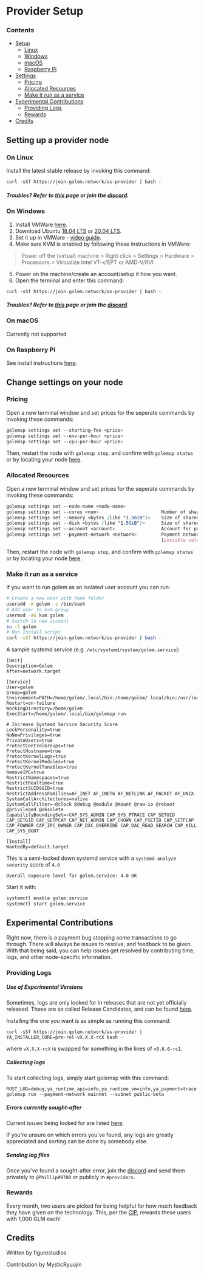 # Provider Setup

### Contents

- [Setup](#setting-up-a-provider-node)
  - [Linux](#on-linux)
  - [Windows](#on-windows)
  - [macOS](#on-macos)
  - [Raspberry Pi](#on-raspberry-pi)
- [Settings](#change-settings-on-your-node)
  - [Pricing](#pricing)
  - [Allocated Resources](#allocated-resources)
  - [Make it run as a service](#make-it-run-as-a-service)
- [Experimental Contributions](#experimental-contributions)
  - [Providing Logs](#providing-logs)
  - [Rewards](#rewards)
- [Credits](#credits)

## Setting up a provider node

### On Linux
Install the latest stable release by invoking this command:

``curl -sSf https://join.golem.network/as-provider | bash -``

##### Troubles? Refer to [this](https://handbook.golem.network/troubleshooting/provider-troubleshooting) page or join the [discord](https://chat.golem.network).

### On Windows
1. Install VMWare [here](https://www.vmware.com/products/workstation-player.html).
2. Download Ubuntu [18.04 LTS](https://releases.ubuntu.com/18.04/) or [20.04 LTS](https://releases.ubuntu.com/20.04/).
3. Set it up in VMWare - [video guide](https://youtube.com/watch?v=9rUhGWijf9U).
4. Make sure KVM is enabled by following these instructions in VMWare:
> Power off the (virtual) machine > Right click > Settings > Hardware > Processors > Virtualize Intel VT-x/EPT or AMD-V/RVI
5. Power on the machine/create an account/setup it how you want.
6. Open the terminal and enter this command:

``curl -sSf https://join.golem.network/as-provider | bash -``

##### Troubles? Refer to [this](https://handbook.golem.network/troubleshooting/provider-troubleshooting) page or join the [discord](https://chat.golem.network).

### On macOS
Currently not supported

### On Raspberry Pi
See install instructions [here](https://github.com/MarijnStevens/yagna-binaries).

## Change settings on your node

### Pricing
Open a new terminal window and set prices for the seperate commands by invoking these commands:

```css
golemsp settings set --starting-fee <price>
golemsp settings set --env-per-hour <price>
golemsp settings set --cpu-per-hour <price>
```
Then, restart the node with `golemsp stop`, and confirm with `golemsp status` or by locating your node [here](https://golemstats.com/).

### Allocated Resources
Open a new terminal window and set prices for the seperate commands by invoking these commands:

```css
golemsp settings set --node-name <node-name>             
golemsp settings set --cores <num>                       Number of shared CPU cores
golemsp settings set --memory <bytes (like "1.5GiB")>    Size of shared RAM
golemsp settings set --disk <bytes (like "1.5GiB")>      Size of shared disk space
golemsp settings set --account <account>                 Account for payments [env: YA_ACCOUNT=]
golemsp settings set --payment-network <network>         Payment network [env: YA_PAYMENT_NETWORK=]  [default: mainnet]
                                                         [possible values: mainnet, rinkeby]
```
Then, restart the node with `golemsp stop`, and confirm with `golemsp status` or by locating your node [here](https://golemstats.com/).

### Make it run as a service
If you want to run golem as an isolated user account you can run:
```bash
# Create a new user with home folder
useradd -m golem -s /bin/bash
# Add user to kvm group
usermod -aG kvm golem
# Switch to new account
su -l golem
# Run install script
curl -sSf https://join.golem.network/as-provider | bash -
```

A sample systemd service (e.g. `/etc/systemd/system/golem.service`):
```
[Unit]
Description=Golem
After=network.target

[Service]
User=golem
Group=golem
Environment=PATH=/home/golem/.local/bin:/home/golem/.local/bin:/usr/local/sbin:/usr/local/bin:/usr/sbin:/usr/bin:/sbin:/bin:/snap/bin
Restart=on-failure
WorkingDirectory=/home/golem
ExecStart=/home/golem/.local/bin/golemsp run

# Increase Systemd Service Security Score
LockPersonality=true
NoNewPrivileges=true
PrivateUsers=true
ProtectControlGroups=true
ProtectHostname=true
ProtectKernelLogs=true
ProtectKernelModules=true
ProtectKernelTunables=true
RemoveIPC=true
RestrictNamespaces=true
RestrictRealtime=true
RestrictSUIDSGID=true
RestrictAddressFamilies=AF_INET AF_INET6 AF_NETLINK AF_PACKET AF_UNIX
SystemCallArchitectures=native
SystemCallFilter=~@clock @debug @module @mount @raw-io @reboot @privileged @obsolete
CapabilityBoundingSet=~CAP_SYS_ADMIN CAP_SYS_PTRACE CAP_SETUID CAP_SETGID CAP_SETPCAP CAP_NET_ADMIN CAP_CHOWN CAP_FSETID CAP_SETFCAP CAP_FOWNER CAP_IPC_OWNER CAP_DAC_OVERRIDE CAP_DAC_READ_SEARCH CAP_KILL CAP_SYS_BOOT

[Install]
WantedBy=default.target
```

This is a semi-locked down systemd service with a `systemd-analyze security` score of `4.0`

`Overall exposure level for golem.service: 4.0 OK`

Start it with:
```bash
systemctl enable golem.service
systemctl start golem.service 
```

## Experimental Contributions
Right now, there is a payment bug stopping some transactions to go through. There will always be issues to resolve, and feedback to be given. With that being said, you can help issues get resolved by contributing time, logs, and other node-specific information.

### Providing Logs
##### Use of Experimental Versions
Sometimes, logs are only looked for in releases that are not yet officially released. These are so called Release Candidates, and can be found [here](https://github.com/golemfactory/yagna/releases). 

Installing the one you want is as simple as running this command:

`curl -sSf https://join.golem.network/as-provider | YA_INSTALLER_CORE=pre-rel-vX.X.X-rcX bash -`

where `vX.X.X-rcX` is swapped for something in the lines of `v0.6.6-rc1`.

##### Collecting logs
To start collecting logs, simply start golemsp with this command:

`RUST_LOG=debug,ya_runtime_api=info,ya_runtime_vm=info,ya_payment=trace golemsp run --payment-network mainnet --subnet public-beta`

##### Errors currently sought-after
Current issues being looked for are listed [here](https://github.com/golemfactory/yagna-triage/issues).

If you're unsure on which errors you've found, any logs are greatly appreciated and sorting can be done by somebody else.

##### Sending log files
Once you've found a sought-after error, join the [discord](https://chat.golem.network) and send them privately to `@Phillip#9780` or publicly in `#providers`.

### Rewards
Every month, two users are picked for being helpful for how much feedback they have given on the technology. This, per the [CIP](https://blog.golemproject.net/community-incentives-program/), rewards these users with 1,000 GLM each!

## Credits
Written by figurestudios

Contribution by MysticRyuujin
